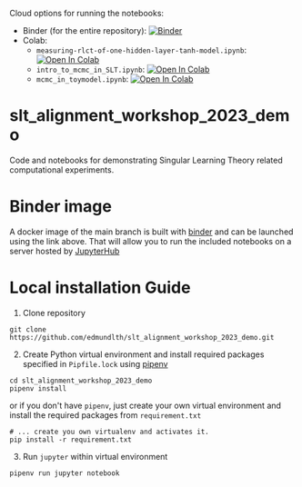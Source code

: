 Cloud options for running the notebooks: 
 - Binder (for the entire repository): [![Binder](https://mybinder.org/badge_logo.svg)](https://mybinder.org/v2/gh/edmundlth/slt_alignment_workshop_2023_demo/main)
 - Colab: 
   - `measuring-rlct-of-one-hidden-layer-tanh-model.ipynb`: [![Open In Colab](https://colab.research.google.com/assets/colab-badge.svg)](https://colab.research.google.com/github/edmundlth/slt_alignment_workshop_2023_demo/blob/main/measuring-rlct-of-one-hidden-layer-tanh-model.ipynb)
   - `intro_to_mcmc_in_SLT.ipynb`: [![Open In Colab](https://colab.research.google.com/assets/colab-badge.svg)](https://colab.research.google.com/github/edmundlth/slt_alignment_workshop_2023_demo/blob/main/intro_to_mcmc_in_SLT.ipynb)
   - `mcmc_in_toymodel.ipynb`: [![Open In Colab](https://colab.research.google.com/assets/colab-badge.svg)](https://colab.research.google.com/github/edmundlth/slt_alignment_workshop_2023_demo/blob/main/mcmc_in_toymodel.ipynb)





# slt_alignment_workshop_2023_demo
Code and notebooks for demonstrating Singular Learning Theory related computational experiments. 

# Binder image
A docker image of the main branch is built with [binder](https://mybinder.org/) and can be launched using the link above. That will allow you to run the included notebooks on a server hosted by [JupyterHub](https://jupyterhub.readthedocs.io/en/latest/)

# Local installation Guide
 1. Clone repository
 ```
 git clone https://github.com/edmundlth/slt_alignment_workshop_2023_demo.git
 ```
 2. Create Python virtual environment and install required packages specified in `Pipfile.lock` using [pipenv](https://pipenv.pypa.io/en/latest/)
 ```
 cd slt_alignment_workshop_2023_demo
 pipenv install 
 ```
or if you don't have `pipenv`, just create your own virtual environment and install the required packages from `requirement.txt`
```
# ... create you own virtualenv and activates it. 
pip install -r requirement.txt
```

 3. Run `jupyter` within virtual environment
 ```
 pipenv run jupyter notebook
 ```


